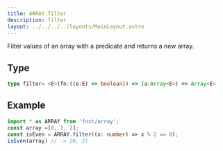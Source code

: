 ```yaml
---
title: ARRAY.filter
description: filter
layout: ../../../../layouts/MainLayout.astro
---
```

Filter values of an array with a predicate and returns a new array.

## Type
```ts
type filter= <E>(fn:((e:E) => boolean)) => (a:Array<E>) => Array<E>
```

## Example
```ts
import * as ARRAY from 'fnxt/array';
const array =[0, 1, 2];
const isEven = ARRAY.filter((x: number) => x % 2 == 0);
isEven(array) // -> [0, 2]
```
